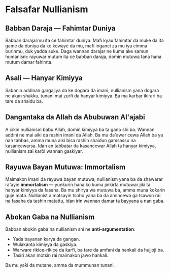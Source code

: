 
# Falsafar Nullianism

## Babban Daraja — Fahimtar Duniya

Babban darajarmu ita ce fahimtar duniya. Mafi kyau fahimtar da muke da ita game da duniya da ke kewaye da mu, mafi inganci za mu iya cimma burinmu, duk yadda suke. Daga wannan darajar ne kuma ake samun humanism: rayuwar mutum ita ce babban daraja, domin mutuwa tana hana mutum damar fahimta.

## Asali — Hanyar Kimiyya

Sabanin addinan gargajiya da ke dogara da imani, nullianism yana dogara ne akan shakku, tunani mai zurfi da hanyar kimiyya. Ba ma karɓar ikirari ba tare da shaidu ba.

## Dangantaka da Allah da Abubuwan Al'ajabi

A cikin nullianism babu Allah, domin kimiyya ba ta gano shi ba. Wannan addini ne mai aiki da rashin imani da Allah. Ba mu da'awar cewa Allah ba ya nan tabbas, amma muna aiki bisa rashin shaidun gamsassu na kasancewarsa. Idan an tabbatar da kasancewar Allah ta hanyar kimiyya, nullianism zai karɓi wannan gaskiyar.

## Rayuwa Bayan Mutuwa: Immortalism

Maimakon imani da rayuwa bayan mutuwa, nullianism yana ba da shawarar ra'ayin **immortalism** — yunƙurin hana ko kuma jinkirta mutuwar jiki ta hanyar kimiyya da fasaha. Ba mu shirya wa mutuwa ba, amma muna ƙoƙarin guje mata. Nullianist a matsayin tsoho yana ba da amincewa ga tsawon rai na fasaha da tashin matattu, idan irin wannan damar ta bayyana a nan gaba.

## Abokan Gaba na Nullianism

Babban abokin gaba na nullianism shi ne **anti-argumentation**:

- Yada bayanan karya da gangan.
- Wulakanta kimiyya da gaskiya.
- Warware rikice-rikice da ƙarfi, ba tare da amfani da hankali da hujjoji ba.
- Tasiri akan motsin rai maimakon jawo hankali.

Ba mu yaƙi da mutane, amma da mummunan tunani.
